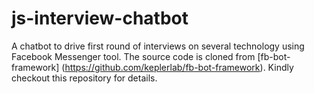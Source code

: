 # js-interview-chatbot

A chatbot to drive first round of interviews on several technology using Facebook Messenger tool. The source code is cloned from [fb-bot-framework] (https://github.com/keplerlab/fb-bot-framework). Kindly checkout this repository for details.
